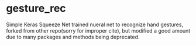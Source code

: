 # gesture_rec
Simple Keras Squeeze Net trained nueral net to recognize hand gestures, forked from other repo(sorry for improper cite), but modified a good amount due to many packages and methods being deprecated. 
